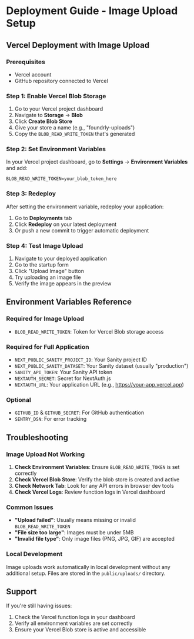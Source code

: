 # Deployment Guide - Image Upload Setup

## Vercel Deployment with Image Upload

### Prerequisites
- Vercel account
- GitHub repository connected to Vercel

### Step 1: Enable Vercel Blob Storage

1. Go to your Vercel project dashboard
2. Navigate to **Storage** → **Blob**
3. Click **Create Blob Store**
4. Give your store a name (e.g., "foundrly-uploads")
5. Copy the `BLOB_READ_WRITE_TOKEN` that's generated

### Step 2: Set Environment Variables

In your Vercel project dashboard, go to **Settings** → **Environment Variables** and add:

```env
BLOB_READ_WRITE_TOKEN=your_blob_token_here
```

### Step 3: Redeploy

After setting the environment variable, redeploy your application:

1. Go to **Deployments** tab
2. Click **Redeploy** on your latest deployment
3. Or push a new commit to trigger automatic deployment

### Step 4: Test Image Upload

1. Navigate to your deployed application
2. Go to the startup form
3. Click "Upload Image" button
4. Try uploading an image file
5. Verify the image appears in the preview

## Environment Variables Reference

### Required for Image Upload
- `BLOB_READ_WRITE_TOKEN`: Token for Vercel Blob storage access

### Required for Full Application
- `NEXT_PUBLIC_SANITY_PROJECT_ID`: Your Sanity project ID
- `NEXT_PUBLIC_SANITY_DATASET`: Your Sanity dataset (usually "production")
- `SANITY_API_TOKEN`: Your Sanity API token
- `NEXTAUTH_SECRET`: Secret for NextAuth.js
- `NEXTAUTH_URL`: Your application URL (e.g., https://your-app.vercel.app)

### Optional
- `GITHUB_ID` & `GITHUB_SECRET`: For GitHub authentication
- `SENTRY_DSN`: For error tracking

## Troubleshooting

### Image Upload Not Working
1. **Check Environment Variables**: Ensure `BLOB_READ_WRITE_TOKEN` is set correctly
2. **Check Vercel Blob Store**: Verify the blob store is created and active
3. **Check Network Tab**: Look for any API errors in browser dev tools
4. **Check Vercel Logs**: Review function logs in Vercel dashboard

### Common Issues
- **"Upload failed"**: Usually means missing or invalid `BLOB_READ_WRITE_TOKEN`
- **"File size too large"**: Images must be under 5MB
- **"Invalid file type"**: Only image files (PNG, JPG, GIF) are accepted

### Local Development
Image uploads work automatically in local development without any additional setup. Files are stored in the `public/uploads/` directory.

## Support

If you're still having issues:
1. Check the Vercel function logs in your dashboard
2. Verify all environment variables are set correctly
3. Ensure your Vercel Blob store is active and accessible 